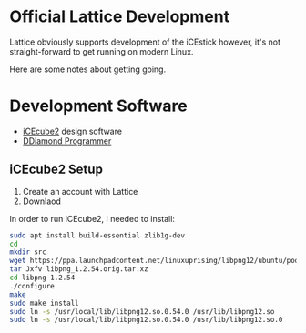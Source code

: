 # Official Lattice Development
Lattice obviously supports development of the iCEstick however, it's
not straight-forward to get running on modern Linux.

Here are some notes about getting going.

# Development Software
* [iCEcube2](https://www.latticesemi.com/Products/DesignSoftwareAndIP/FPGAandLDS/iCEcube2) design software
* [DDiamond Programmer](https://www.latticesemi.com/Products/DesignSoftwareAndIP/ProgrammingAndConfigurationSw/Programmer)

## iCEcube2 Setup
1. Create an account with Lattice
2. Downlaod

In order to run iCEcube2, I needed to install:

```bash
sudo apt install build-essential zlib1g-dev
cd
mkdir src
wget https://ppa.launchpadcontent.net/linuxuprising/libpng12/ubuntu/pool/main/libp/libpng/libpng_1.2.54.orig.tar.xz
tar Jxfv libpng_1.2.54.orig.tar.xz
cd libpng-1.2.54
./configure
make
sudo make install
sudo ln -s /usr/local/lib/libpng12.so.0.54.0 /usr/lib/libpng12.so
sudo ln -s /usr/local/lib/libpng12.so.0.54.0 /usr/lib/libpng12.so.0
```

